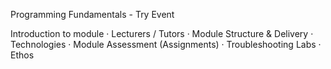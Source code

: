 Programming Fundamentals - Try Event

Introduction to module · Lecturers / Tutors
 · Module Structure & Delivery
 · Technologies
 · Module Assessment (Assignments)
 · Troubleshooting Labs
 · Ethos
